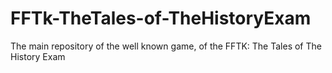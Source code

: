# FFTk-TheTales-of-TheHistoryExam
 The main repository of the well known game, of the FFTK: The Tales of The History Exam
